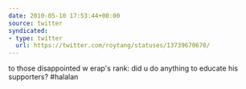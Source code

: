```yaml
---
date: 2010-05-10 17:53:44+00:00
source: twitter
syndicated:
- type: twitter
  url: https://twitter.com/roytang/statuses/13739670670/
---
```


to those disappointed w erap's rank: did u do anything to educate his supporters? #halalan